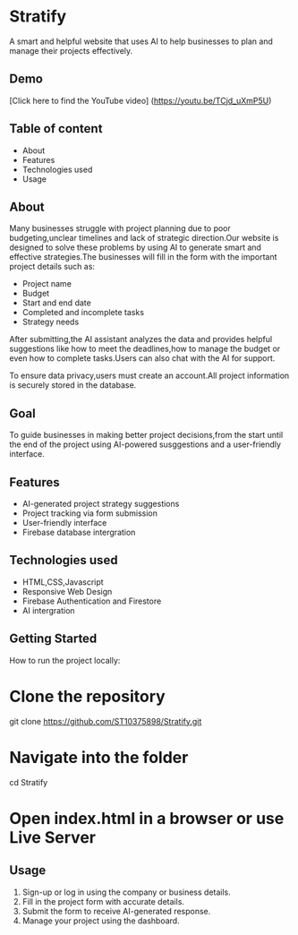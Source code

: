 # Stratify
A smart and helpful website that uses AI to help businesses to plan and manage their projects effectively.

## Demo
[Click here to find the YouTube video] (https://youtu.be/TCjd_uXmP5U)

## Table of content
* About
* Features
* Technologies used
* Usage

## About
Many businesses struggle with project planning due to poor budgeting,unclear timelines and lack of strategic direction.Our website is designed to solve these problems by using AI to generate smart and effective strategies.The businesses will fill in the form with the important project details such as:
* Project name
* Budget
* Start and end date
* Completed and incomplete tasks
* Strategy needs

After submitting,the AI assistant analyzes the data and provides helpful suggestions like how to meet the deadlines,how to manage the budget or even how to complete tasks.Users can also chat with the AI for support.

To ensure data privacy,users must create an account.All project information is securely stored in the database.

## Goal
To guide businesses in making better project decisions,from the start until the end of the project using AI-powered susggestions and a user-friendly interface.

## Features
* AI-generated project strategy suggestions
* Project tracking via form submission
* User-friendly interface
* Firebase database intergration

## Technologies used
* HTML,CSS,Javascript
* Responsive Web Design
* Firebase Authentication and Firestore
* AI intergration

 ##  Getting Started
 How to run the project locally:
 
 # Clone the repository
git clone https://github.com/ST10375898/Stratify.git

 # Navigate  into the folder
 cd Stratify
 
 # Open index.html in a browser or use Live Server


## Usage
1. Sign-up or log in using the company or business details.
2. Fill in the project form with accurate details.
3. Submit the form to receive AI-generated response.
4. Manage your project using the dashboard.
